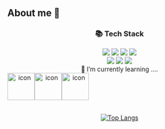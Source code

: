 ## About me 👋

<div align=center><h3>📚 Tech Stack</h3></div>
<div align=center> 
  <img src="https://img.shields.io/badge/java-007396?style=for-the-badge&logo=java&logoColor=white"> 
  <img src="https://img.shields.io/badge/springboot-6DB33F?style=for-the-badge&logo=springboot&logoColor=white">
  <img src="https://img.shields.io/badge/JPA-6DB33F?style=for-the-badge&logo=JPA&logoColor=white">
   <img src="https://img.shields.io/badge/node.js-339933?style=for-the-badge&logo=Node.js&logoColor=white">
  <br>
  <img src="https://img.shields.io/badge/IntelliJ-000000?style=for-the-badge&logo=intellijidea&logoColor=white">
  <img src="https://img.shields.io/badge/mysql-4479A1?style=for-the-badge&logo=mysql&logoColor=white"> 
  <img src="https://img.shields.io/badge/notion-F8DC75?style=for-the-badge&logo=notion&logoColor=white">
  <br>
  🌱 I’m currently learning ....
  <div style="display: flex; align-items: flex-start;"><img src="https://techstack-generator.vercel.app/docker-icon.svg" alt="icon" width="61" height="61" />
  <img src="https://techstack-generator.vercel.app/aws-icon.svg" alt="icon" width="61" height="61" />
  <img src="https://techstack-generator.vercel.app/github-icon.svg" alt="icon" width="61" height="61" /></div><br>

  [![Top Langs](https://github-readme-stats.vercel.app/api/top-langs/?username=wjdwltn&layout=compact)](https://github.com/anuraghazra/github-readme-stats)
</div> 


<!--
**wjdwltn/wjdwltn** is a ✨ _special_ ✨ repository because its `README.md` (this file) appears on your GitHub profile.

Here are some ideas to get you started:

- 🔭 I’m currently working on ...
- 🌱 I’m currently learning ...
- 👯 I’m looking to collaborate on ...
- 🤔 I’m looking for help with ...
- 💬 Ask me about ...
- 📫 How to reach me: ...
- 😄 Pronouns: ...
- ⚡ Fun fact: ...
-->
